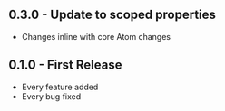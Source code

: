 ## 0.3.0 - Update to scoped properties
* Changes inline with core Atom changes
## 0.1.0 - First Release
* Every feature added
* Every bug fixed
